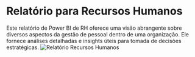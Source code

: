 # Relatório para Recursos Humanos
Este relatório de Power BI de RH oferece uma visão abrangente sobre diversos aspectos da gestão de pessoal dentro de uma organização. Ele fornece análises detalhadas e insights úteis para tomada de decisões estratégicas.
![Relatório Recursos Humanos](https://github.com/viniciuszuin/relat-rioRH/blob/vini/RELAT%C3%93RIORH.jpg?raw=true)
